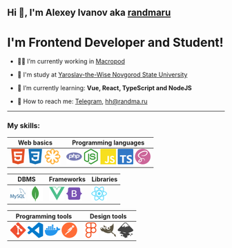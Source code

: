 ## Hi 👋, I'm Alexey Ivanov aka [randmaru](http://github.com/randmaru)

# I'm Frontend Developer and Student!

- 👨‍💼 I’m currently working in [Macropod](http://macropod.ru)

- 🏫 I'm study at [Yaroslav-the-Wise Novgorod State University](http://novsu.ru)

- 📖 I’m currently learning: **Vue, React, TypeScript and NodeJS**

- 📧 How to reach me: [Telegram](http://t.me/randmaru), hh@randma.ru

---

### **My skills**:

| Web basics | Programming languages |
| - | - |
| <img src="./assets/svg/html5.svg">&nbsp;<img src="./assets/svg/css3.svg">&nbsp;<img src="./assets/svg/svg.svg"> | <img src="./assets/svg/php.svg">&nbsp;<img src="./assets/svg/nodejs.svg">&nbsp;<img src="./assets/svg/js.svg">&nbsp;<img src="./assets/svg/ts.svg">&nbsp;<img src="./assets/svg/sass.svg"> |

| DBMS | Frameworks| Libraries |
| - | - | - |
| <img src="./assets/svg/mysql.svg">&nbsp;<img src="./assets/svg/mongodb.svg"> | <img src="./assets/svg/vue.svg">&nbsp;<img src="./assets/svg/bootstrap.svg"> | <img src="./assets/svg/react.svg"> |

| Programming tools | Design tools |
| - | - |
| <img src="./assets/svg/git.svg">&nbsp;<img src="./assets/svg/vscode.svg">&nbsp;<img src="./assets/svg/docker.svg">&nbsp;<img src="./assets/svg/postman.svg"> | <img src="./assets/svg/figma.svg">&nbsp;<img src="./assets/svg/gimp.svg">&nbsp;<img src="./assets/svg/inkscape.svg"> |
